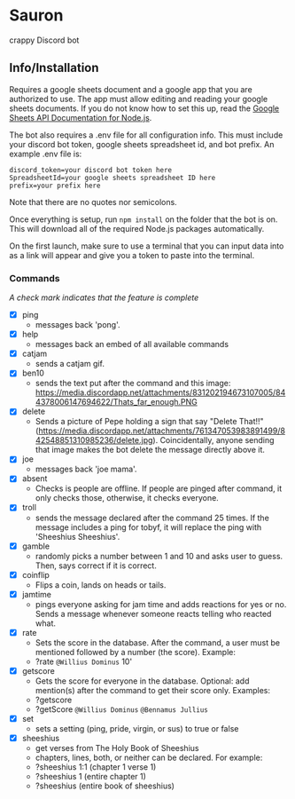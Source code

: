 # Sauron
crappy Discord bot

## Info/Installation
Requires a google sheets document and a google app that you are authorized to use.  The app must allow editing and reading your google sheets documents.  If you do not know how to set this up, read the [Google Sheets API Documentation for Node.js](https://developers.google.com/sheets/api/quickstart/nodejs).

The bot also requires a .env file for all configuration info.  This must include your discord bot token, google sheets spreadsheet id, and bot prefix.  An example .env file is:
```
discord_token=your discord bot token here
SpreadsheetId=your google sheets spreadsheet ID here
prefix=your prefix here
```
Note that there are no quotes nor semicolons.

Once everything is setup, run ``npm install`` on the folder that the bot is on.  This will download all of the required Node.js packages automatically.

On the first launch, make sure to use a terminal that you can input data into as a link will appear and give you a token to paste into the terminal.

### Commands
*A check mark indicates that the feature is complete*
- [x] ping
    - messages back 'pong'.
- [x] help
    - messages back an embed of all available commands
- [x] catjam
    - sends a catjam gif.
- [x] ben10
    - sends the text put after the command and this image: https://media.discordapp.net/attachments/831202194673107005/844378006147694622/Thats_far_enough.PNG
- [x] delete
    - Sends a picture of Pepe holding a sign that say "Delete That!!" (https://media.discordapp.net/attachments/761347053983891499/842548851310985236/delete.jpg).  Coincidentally, anyone sending that image makes the bot delete the message directly above it.
- [x] joe
    - messages back 'joe mama'.
- [x] absent
    - Checks is people are offline.  If people are pinged after command, it only checks those, otherwise, it checks everyone.
- [x] troll
    - sends the message declared after the command 25 times.  If the message includes a ping for tobyf, it will replace the ping with 'Sheeshius Sheeshius'.
- [x] gamble
    - randomly picks a number between 1 and 10 and asks user to guess.  Then, says correct if it is correct.
- [x] coinflip
    - Flips a coin, lands on heads or tails.
- [x] jamtime
    - pings everyone asking for jam time and adds reactions for yes or no.  Sends a message whenever someone reacts telling who reacted what.
- [x] rate
    - Sets the score in the database.  After the command, a user must be mentioned followed by a number (the score).  Example:
    - ?rate `@Willius Dominus` 10'
- [x] getscore
    - Gets the score for everyone in the database.  Optional: add mention(s) after the command to get their score only.  Examples:
    - ?getscore
    - ?getScore `@Willius Dominus` `@Bennamus Jullius`
- [x] set
    - sets a setting (ping, pride, virgin, or sus) to true or false
- [x] sheeshius
    - get verses from The Holy Book of Sheeshius
    - chapters, lines, both, or neither can be declared.  For example:
    - ?sheeshius 1:1 (chapter 1 verse 1)
    - ?sheeshius 1 (entire chapter 1)
    - ?sheeshius (entire book of sheeshius)